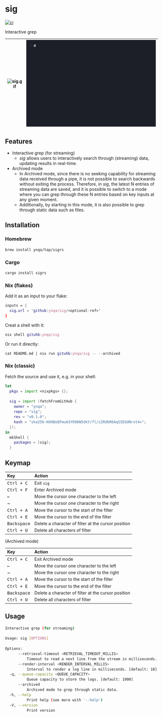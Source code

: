 # sig

[![ci](https://github.com/ynqa/sig/actions/workflows/ci.yml/badge.svg)](https://github.com/ynqa/sig/actions/workflows/ci.yml)

Interactive grep

|![sig.gif](https://github.com/ynqa/ynqa/blob/master/demo/sig.gif)|![sig_archived.gif](https://github.com/ynqa/ynqa/blob/master/demo/sig_archived.gif)|
|---|---|

## Features

- Interactive grep (for streaming)
  - *sig* allows users to interactively search through (streaming) data,
    updating results in real-time.
- Archived mode
  - In Archived mode, since there is no seeking capability
    for streaming data received through a pipe,
    it is not possible to search backwards without exiting the process.
    Therefore, in *sig*, the latest N entries of streaming data are saved,
    and it is possible to switch to a mode
    where you can grep through these N entries
    based on key inputs at any given moment.
  - Additionally, by starting in this mode,
    it is also possible to grep through static data such as files.

## Installation

### Homebrew

```bash
brew install ynqa/tap/sigrs
```

### Cargo

```bash
cargo install sigrs
```

### Nix (flakes)

Add it as an input to your flake:
```nix
inputs = {
  sig.url = 'github:ynqa/sig/<optional-ref>'
}
```

Creat a shell with it:
```nix
nix shell gituhb:ynqa/sig
```

Or run it directly:
```nix
cat README.md | nix run gituhb:ynqa/sig -- --archived
```

### Nix (classic)

Fetch the source and use it, e.g. in your shell:

```nix
let
  pkgs = import <nixpkgs> {};

  sig = import (fetchFromGitHub {
    owner = "ynqa";
    repo = "sig";
    rev = "v0.1.0";
    hash = "sha256-KHXBeQFmuA3YO9AN5dkY/fl/z2RdbR6AqSSEGUNrxt4=";
  });
in
  mkShell {
    packages = [sig];
  }
```

## Keymap

| Key                  | Action
| :-                   | :-
| <kbd>Ctrl + C</kbd>  | Exit `sig`
| <kbd>Ctrl + F</kbd>  | Enter Archived mode
| <kbd>←</kbd>         | Move the cursor one character to the left
| <kbd>→</kbd>         | Move the cursor one character to the right
| <kbd>Ctrl + A</kbd>  | Move the cursor to the start of the filter
| <kbd>Ctrl + E</kbd>  | Move the cursor to the end of the filter
| <kbd>Backspace</kbd> | Delete a character of filter at the cursor position
| <kbd>Ctrl + U</kbd>  | Delete all characters of filter

(Archived mode)

| Key                  | Action
| :-                   | :-
| <kbd>Ctrl + C</kbd>  | Exit Archived mode
| <kbd>←</kbd>         | Move the cursor one character to the left
| <kbd>→</kbd>         | Move the cursor one character to the right
| <kbd>Ctrl + A</kbd>  | Move the cursor to the start of the filter
| <kbd>Ctrl + E</kbd>  | Move the cursor to the end of the filter
| <kbd>Backspace</kbd> | Delete a character of filter at the cursor position
| <kbd>Ctrl + U</kbd>  | Delete all characters of filter

## Usage

```bash
Interactive grep (for streaming)

Usage: sig [OPTIONS]

Options:
      --retrieval-timeout <RETRIEVAL_TIMEOUT_MILLIS>
          Timeout to read a next line from the stream in milliseconds. [default: 10]
      --render-interval <RENDER_INTERVAL_MILLIS>
          Interval to render a log line in milliseconds. [default: 10]
  -q, --queue-capacity <QUEUE_CAPACITY>
          Queue capacity to store the logs. [default: 1000]
      --archived
          Archived mode to grep through static data.
  -h, --help
          Print help (see more with '--help')
  -V, --version
          Print version
```
